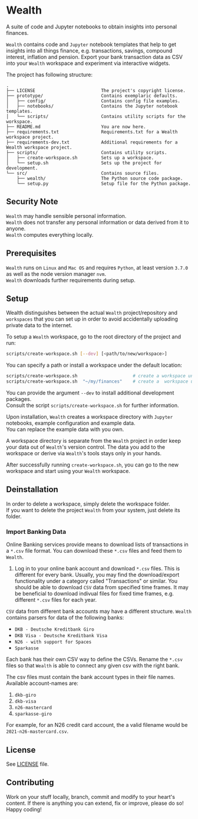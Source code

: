 # Wealth
A suite of code and Jupyter notebooks to obtain insights into personal finances.

`Wealth` contains code and `Jupyter` notebook templates that help to get insights into all things
finance, e.g. transactions, savings, compound interest, inflation and pension.
Export your bank transaction data as CSV into your `Wealth` workspace and experiment via interactive
widgets.

The project has following structure:
```
.
├── LICENSE                         The project's copyright license.
├── prototype/                      Contains exemplaric defaults.
│   ├── config/                     Contains config file examples.
│   ├── notebooks/                  Contains the Jupyter notebook templates.
│   └── scripts/                    Contains utility scripts for the workspace.
├── README.md                       You are now here.
├── requirements.txt                Requirements.txt for a Wealth workspace project.
├── requirements-dev.txt            Additional requirements for a Wealth workspace project.
├── scripts/                        Contains utility scripts.
│   ├── create-workspace.sh         Sets up a workspace.
│   └── setup.sh                    Sets up the project for development.
└── src/                            Contains source files.
    ├── wealth/                     The Python source code package.
    └── setup.py                    Setup file for the Python package.
```


## Security Note
`Wealth` may handle sensible personal information.  
`Wealth` does not transfer any personal information or data derived from it to anyone.  
`Wealth` computes everything locally.


## Prerequisites
`Wealth` runs on `Linux` and `Mac OS` and requires `Python`, at least version `3.7.0` as well as
the node version manager `nvm`.  
`Wealth` downloads further requirements during setup.


## Setup
Wealth distinguishes between the actual `Wealth` project/repository and `workspaces` that you can
set up in order to avoid accidentally uploading private data to the internet.

To setup a `Wealth` workspace, go to the root directory of the project and run:
```bash
scripts/create-workspace.sh [--dev] [<path/to/new/workspace>]
```
You can specify a path or install a workspace under the default location:
```bash
scripts/create-workspace.sh                     # create a workspace under ~/wealth/workspace
scripts/create-workspace.sh  "~/my/finances"    # create a  workspace under ~/my/finances
```

You can provide the argument `--dev` to install additional development packages.  
Consult the script `scripts/create-workspace.sh` for further information.

Upon installation, `Wealth` creates a workspace directory with `Jupyter` notebooks, example
configuration and example data.  
You can replace the example data with you own.  

A workspace directory is separate from the `Wealth` project in order keep your data out of
`Wealth`'s version control. The data you add to the workspace or derive via `Wealth`'s tools stays
only in your hands.

After successfully running `create-workspace.sh`, you can go to the new workspace and start using
your `Wealth` workspace.


## Deinstallation
In order to delete a workspace, simply delete the workspace folder.  
If you want to delete the project `Wealth` from your system, just delete its folder.


### Import Banking Data
Online Banking services provide means to download lists of transactions in a `*.csv` file format.
You can download these `*.csv` files and feed them to `Wealth`.

1. Log in to your online bank account and download `*.csv` files. This is different for every bank.
   Usually, you may find the download/export functionality under a category called "Transactions" or
   similar. You should be able to download `CSV` data from specified time frames. It may be
   beneficial to download indivual files for fixed time frames, e.g. different `*.csv` files for
   each year.

`CSV` data from different bank accounts may have a different structure.
`Wealth` contains parsers for data of the following banks:
- `DKB - Deutsche Kreditbank Giro`
- `DKB Visa - Deutsche Kreditbank Visa`
- `N26 - with support for Spaces`
- `Sparkasse`

Each bank has their own CSV way to define the CSVs. Rename the `*.csv` files so that `Wealth` is
able to connect any given csv with the right bank.

The csv files must contain the bank account types in their file names.  
Available account-names are:
1. `dkb-giro`
2. `dkb-visa`
3. `n26-mastercard`
4. `sparkasse-giro`

For example, for an N26 credit card account, the a valid filename would be
`2021-n26-mastercard.csv`.


## License
See [LICENSE](LICENSE) file.


## Contributing
Work on your stuff locally, branch, commit and modify to your heart's content.
If there is anything you can extend, fix or improve, please do so!
Happy coding!

